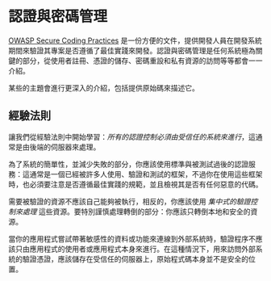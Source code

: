 認證與密碼管理
======================================

[OWASP Secure Coding Practices][1] 是一份方便的文件，提供開發人員在開發系統期間來驗證其專案是否遵循了最佳實踐來開發。認證與密碼管理是任何系統極為關鍵的部分，從使用者註冊、憑證的儲存、密碼重設和私有資源的訪問等等都會一一介紹。

某些的主題會進行更深入的介紹，包括提供原始碼來描述它。

## 經驗法則

讓我們從經驗法則中開始學習：_所有的認證控制必須由受信任的系統來進行_，這通常是由後端的伺服器來處理。

為了系統的簡單性，並減少失敗的部分，你應該使用標準與被測試過後的認證服務：這通常是一個已經被許多人使用、驗證和測試的框架，不過你在使用這些框架時，也必須要注意是否遵循最佳實踐的規範，並且檢視其是否有任何惡意的代碼。

需要被驗證的資源不應該自己能夠被執行，相反的，你應該使用 _集中式的驗證控制來處理_ 這些資源。要特別謹慎處理轉倒的部分：你應該只轉倒本地和安全的資源。

當你的應用程式嘗試帶著敏感性的資料或功能來連線到外部系統時，驗證程序不應該只由應用程式的使用者或應用程式本身來進行。在這種情況下，用來訪問外部系統的驗證憑證，應該儲存在受信任的伺服器上，原始程式碼本身並不是安全的位置。

[1]: https://www.owasp.org/index.php/OWASP_Secure_Coding_Practices_-_Quick_Reference_Guide
